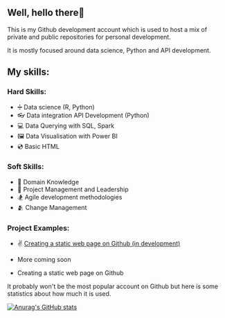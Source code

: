 ## Well, hello there👋

This is my Github development account which is used to host a mix of private and public repositories for personal development. 

It is mostly focused around data science, Python and API development.

## My skills:

### Hard Skills:
* ➗ Data science (R, Python)
* 👓 Data integration API Development (Python)
* 💻 Data Querying with SQL, Spark
* 🖼️ Data Visualisation with Power BI
* 💿 Basic HTML

### Soft Skills:
* 📖 Domain Knowledge
* 🤵 Project Management and Leadership
* 🏂 Agile development methodologies
* 🫂 Change Management


### Project Examples:

* ✌ [Creating a static web page on Github (in development)](https://devacct101.github.io/super-octo-potato/ 'Creating a static web page on Github (in development)')
* More coming soon

* Creating a static web page on Github


It probably won't be the most popular account on Github but here is some statistics about how much it is used. 


[![Anurag's GitHub stats](https://github-readme-stats.vercel.app/api?username=devacct101)](https://github.com/anuraghazra/github-readme-stats)

<!--
**devacct101/devacct101** is a ✨ _special_ ✨ repository because its `README.md` (this file) appears on your GitHub profile.

Here are some ideas to get you started:

- 🔭 I’m currently working on ...
- 🌱 I’m currently learning ...
- 👯 I’m looking to collaborate on ...
- 🤔 I’m looking for help with ...
- 💬 Ask me about ...
- 📫 How to reach me: ...
- 😄 Pronouns: ...
- ⚡ Fun fact: ...
-->
